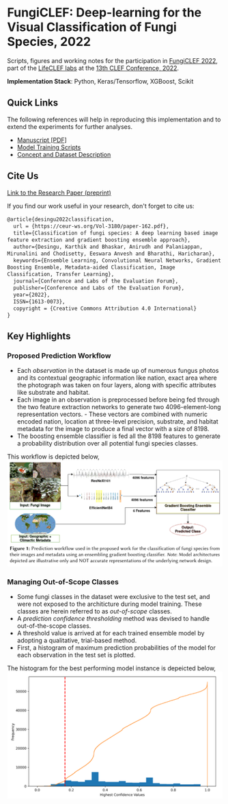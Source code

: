 # FungiCLEF: Deep-learning for the Visual Classification of Fungi Species, 2022

Scripts, figures and working notes for the participation in [FungiCLEF 2022](https://www.imageclef.org/FungiCLEF2022), part of the [LifeCLEF labs](https://www.imageclef.org/LifeCLEF2022) at the [13th CLEF Conference, 2022](https://clef2022.clef-initiative.eu/index.php).

**Implementation Stack**: Python, Keras/Tensorflow, XGBoost, Scikit

## Quick Links

The following references will help in reproducing this implementation and to extend the experiments for further analyses.

- [Manuscript [PDF]](https://ceur-ws.org/Vol-3180/paper-162.pdf)
- [Model Training Scripts](./Scripts/train)
- [Concept and Dataset Description](https://www.imageclef.org/FungiCLEF2022)

## Cite Us

[Link to the Research Paper (preprint)](https://ceur-ws.org/Vol-3180/paper-162.pdf)

If you find our work useful in your research, don't forget to cite us:

```
@article{desingu2022classification,
  url = {https://ceur-ws.org/Vol-3180/paper-162.pdf},
  title={Classification of fungi species: A deep learning based image feature extraction and gradient boosting ensemble approach},
  author={Desingu, Karthik and Bhaskar, Anirudh and Palaniappan, Mirunalini and Chodisetty, Eeswara Anvesh and Bharathi, Haricharan},
  keywords={Ensemble Learning, Convolutional Neural Networks, Gradient Boosting Ensemble, Metadata-aided Classification, Image Classification, Transfer Learning},
  journal={Conference and Labs of the Evaluation Forum},
  publisher={Conference and Labs of the Evaluation Forum},
  year={2022},
  ISSN={1613-0073},  
  copyright = {Creative Commons Attribution 4.0 International}
}
```

## Key Highlights

### Proposed Prediction Workflow

- Each *observation* in the dataset is made up of numerous fungus photos and its contextual geographic information like nation, exact area where the photograph was taken on four layers, along with specific attributes like substrate and habitat. 
- Each image in an observation is preprocessed before being fed through the two feature extraction networks to generate two 4096-element-long representation vectors. - These vectors are combined with numeric encoded nation, location at three-level precision, substrate, and habitat metadata for the image to produce a final vector with a size of 8198. 
- The boosting ensemble classifier is fed all the 8198 features to generate a probability distribution over all potential fungi species classes. 

This workflow is depicted below,   
<img alt="proposed-prediction-workflow" src="./assets/Figure-1_Prediction-Workflow.png" />

### Managing Out-of-Scope Classes

- Some fungi classes in the dataset were exclusive to the test set, and were not exposed to the architicture during model training. These classes are herein referred to as *out-of-scope* classes.
- A *prediction confidence thresholding* method was devised to handle out-of-the-scope classes. 
- A threshold value is arrived at for each trained ensemble model by adopting a qualitative, trial-based method. 
- First, a histogram of maximum prediction probabilities of the model for each observation in the test set is plotted. 

The histogram for the best performing model instance is depeicted below,     
<img alt="best-threshold-histogram" src="./assets/Figure-3_Lowest-Confidence.png" />
